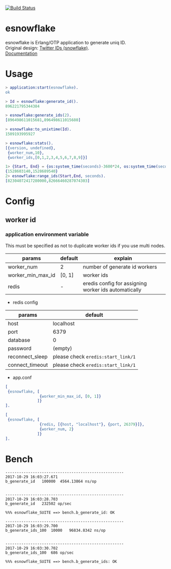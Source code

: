 [![Build Status](https://travis-ci.org/tkyshm/esnowflake.svg?branch=master)](https://travis-ci.org/tkyshm/esnowflake)

esnowflake
=====

esnowflake is Erlang/OTP application to generate uniq ID.  
Original design: [Twitter IDs (snowflake)](https://github.com/twitter/snowflake).  
[Documentation](https://hexdocs.pm/esnowflake/0.1.0/)

Usage
=====

```erlang
> application:start(esnowflake).
ok

> Id = esnowflake:generate_id().
896221795344384

> esnowflake:generate_ids(2).
[896498611015681,896498611015680]

> esnowflake:to_unixtime(Id).
1509193995927

> esnowflake:stats().
[{version, undefined},
 {worker_num,10},
 {worker_ids,[0,1,2,3,4,5,6,7,8,9]}]

1> {Start, End} = {os:system_time(seconds)-3600*24, os:system_time(seconds)}.
{1528603140,1528689540}
2> esnowflake:range_ids(Start,End, seconds).
[82304072417280000,82666460287074303]

```

Config
=====

## worker id

### application environment variable

This must be specified as not to duplicate worker ids if you use multi nodes.

params            | default | explain
----------------- | ------- | ---------------------------------------------------------
worker_num        | 2       | number of generate id workers
worker_min_max_id | [0, 1]  | worker ids
redis             | -       | eredis config for assigning worker ids automatically


- redis config

params          | default
--------------- | ----------------------------------
host            | localhost
port            | 6379
database        | 0
password        | (empty)
reconnect_sleep | please check `eredis:start_link/1`
connect_timeout | please check `eredis:start_link/1`


- app.conf

```erlang
[
 {esnowflake, [
               {worker_min_max_id, [0, 1]}
              ]}
].
```

```erlang
[
 {esnowflake, [
               {redis, [{host, "localhost"}, {port, 26379}]},
               {worker_num, 2}
              ]}
].
```

Bench
=====

```
----------------------------------------------------
2017-10-29 16:03:27.671
b_generate_id	100000	4564.13864 ns/op


----------------------------------------------------
2017-10-29 16:03:28.703
b_generate_id	232502 op/sec

%%% esnowflake_SUITE ==> bench.b_generate_id: OK

----------------------------------------------------
2017-10-29 16:03:29.700
b_generate_ids_100	10000	96834.8342 ns/op


----------------------------------------------------
2017-10-29 16:03:30.702
b_generate_ids_100	686 op/sec

%%% esnowflake_SUITE ==> bench.b_generate_ids: OK
```
